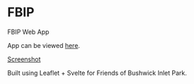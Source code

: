 # FBIP
FBIP Web App

App can be viewed [here](https://prattsavi.github.io/FBIP/public/index2.html).

[Screenshot](https://raw.githubusercontent.com/PrattSAVI/FBIP/main/public/data/Capture.JPG)

Built using Leaflet + Svelte for Friends of Bushwick Inlet Park.
